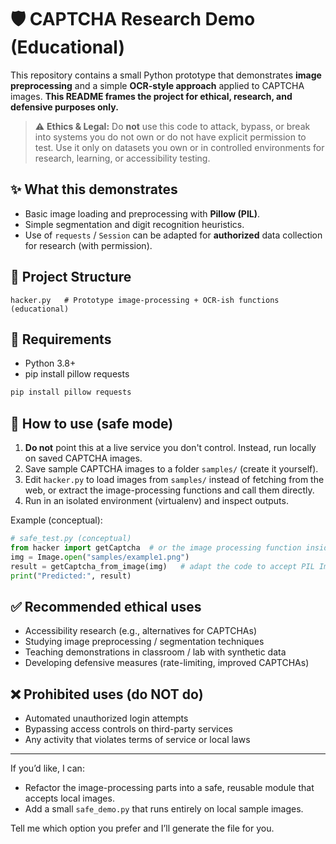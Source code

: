 # 🛡️ CAPTCHA Research Demo (Educational)

This repository contains a small Python prototype that demonstrates **image preprocessing** and a simple **OCR-style approach** applied to CAPTCHA images. **This README frames the project for ethical, research, and defensive purposes only.**

> ⚠️ **Ethics & Legal:** Do **not** use this code to attack, bypass, or break into systems you do not own or do not have explicit permission to test. Use it only on datasets you own or in controlled environments for research, learning, or accessibility testing.

## ✨ What this demonstrates
- Basic image loading and preprocessing with **Pillow (PIL)**.  
- Simple segmentation and digit recognition heuristics.  
- Use of `requests` / `Session` can be adapted for **authorized** data collection for research (with permission).

## 🧱 Project Structure
```
hacker.py   # Prototype image-processing + OCR-ish functions (educational)
```

## 🔧 Requirements
- Python 3.8+
- pip install pillow requests

```bash
pip install pillow requests
```

## 🚀 How to use (safe mode)
1. **Do not** point this at a live service you don't control. Instead, run locally on saved CAPTCHA images.  
2. Save sample CAPTCHA images to a folder `samples/` (create it yourself).  
3. Edit `hacker.py` to load images from `samples/` instead of fetching from the web, or extract the image-processing functions and call them directly.  
4. Run in an isolated environment (virtualenv) and inspect outputs.

Example (conceptual):
```python
# safe_test.py (conceptual)
from hacker import getCaptcha  # or the image processing function inside
img = Image.open("samples/example1.png")
result = getCaptcha_from_image(img)   # adapt the code to accept PIL Image
print("Predicted:", result)
```

## ✅ Recommended ethical uses
- Accessibility research (e.g., alternatives for CAPTCHAs)  
- Studying image preprocessing / segmentation techniques  
- Teaching demonstrations in classroom / lab with synthetic data  
- Developing defensive measures (rate-limiting, improved CAPTCHAs)  

## ❌ Prohibited uses (do NOT do)
- Automated unauthorized login attempts  
- Bypassing access controls on third-party services  
- Any activity that violates terms of service or local laws

---

If you’d like, I can:  
- Refactor the image-processing parts into a safe, reusable module that accepts local images.  
- Add a small `safe_demo.py` that runs entirely on local sample images.  

Tell me which option you prefer and I’ll generate the file for you.  
